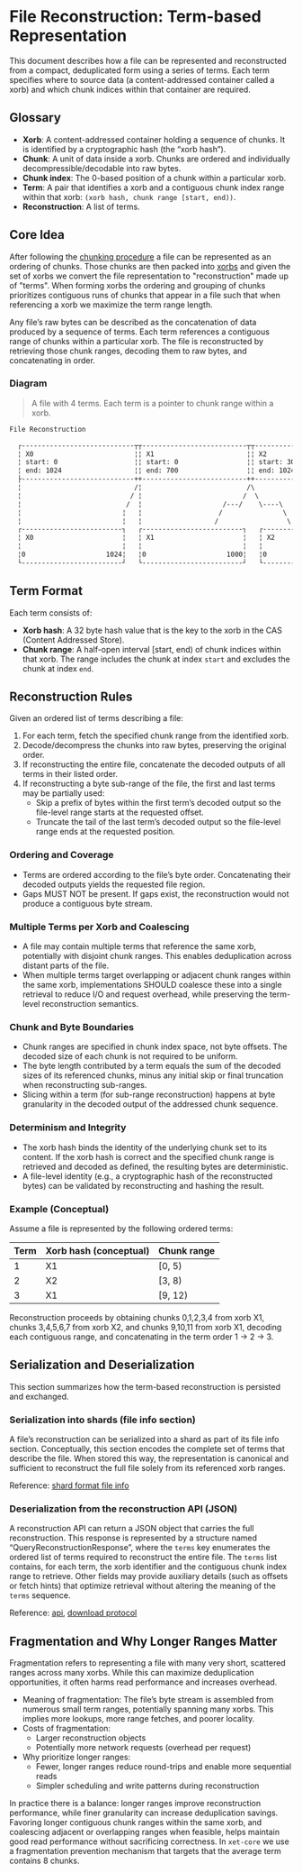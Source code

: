 # File Reconstruction: Term-based Representation

This document describes how a file can be represented and reconstructed from a compact, deduplicated form using a series of terms. Each term specifies where to source data (a content-addressed container called a xorb) and which chunk indices within that container are required.

## Glossary

- **Xorb**: A content-addressed container holding a sequence of chunks. It is identified by a cryptographic hash (the “xorb hash”).
- **Chunk**: A unit of data inside a xorb. Chunks are ordered and individually decompressible/decodable into raw bytes.
- **Chunk index**: The 0-based position of a chunk within a particular xorb.
- **Term**: A pair that identifies a xorb and a contiguous chunk index range within that xorb: `(xorb hash, chunk range [start, end))`.
- **Reconstruction**: A list of terms.

## Core Idea

After following the [chunking procedure](./chunking) a file can be represented as an ordering of chunks.
Those chunks are then packed into [xorbs](./xorb) and given the set of xorbs we convert the file representation to "reconstruction" made up of "terms".
When forming xorbs the ordering and grouping of chunks prioritizes contiguous runs of chunks that appear in a file such that when referencing a xorb we maximize the term range length.

Any file’s raw bytes can be described as the concatenation of data produced by a sequence of terms.
Each term references a contiguous range of chunks within a particular xorb.
The file is reconstructed by retrieving those chunk ranges, decoding them to raw bytes, and concatenating in order.

### Diagram

> A file with 4 terms. Each term is a pointer to chunk range within a xorb.

```txt
File Reconstruction

  ┌----------------------------┬┬--------------------------┬┬---------------------------┬┬-------------------------┐
  ¦ X0                         ¦¦ X1                       ¦¦ X2                        ¦¦ X3                      ¦
  ¦ start: 0                   ¦¦ start: 0                 ¦¦ start: 300                ¦¦ start: 300              ¦
  ¦ end: 1024                  ¦¦ end: 700                 ¦¦ end: 1024                 ¦¦ end: 700                ¦
  ├----------------------------++--------------------------++---------------------------++-------------------------┤
  ¦                            /¦                          /\                           /\                         /
  ¦                           / ¦                         /  \                          ¦ \                       /
  ¦                          /  ¦                    /---/    \----\                    ¦  \----\                /
  ¦                         ¦   ¦                   /               \                   ¦        \              /
  ¦                         ¦   ¦                  /                 \                  ¦         \            /
  ┌-------------------------┐   ┌-------------------------┐   ┌-------------------------┐   ┌-------------------------┐
  ¦ X0                      ¦   ¦ X1                      ¦   ¦ X2                      ¦   ¦ X3                      ¦
  ¦                         ¦   ¦                         ¦   ¦                         ¦   ¦                         ¦
  ¦0                    1024¦   ¦0                    1000¦   ¦0                    1090¦   ¦0                    870 ¦
  └-------------------------┘   └-------------------------┘   └-------------------------┘   └-------------------------┘
```

## Term Format

Each term consists of:

- **Xorb hash**: A 32 byte hash value that is the key to the xorb in the CAS (Content Addressed Store).
- **Chunk range**: A half-open interval [start, end) of chunk indices within that xorb. The range includes the chunk at index `start` and excludes the chunk at index `end`.

## Reconstruction Rules

Given an ordered list of terms describing a file:

1. For each term, fetch the specified chunk range from the identified xorb.
2. Decode/decompress the chunks into raw bytes, preserving the original order.
3. If reconstructing the entire file, concatenate the decoded outputs of all terms in their listed order.
4. If reconstructing a byte sub-range of the file, the first and last terms may be partially used:
   - Skip a prefix of bytes within the first term’s decoded output so the file-level range starts at the requested offset.
   - Truncate the tail of the last term’s decoded output so the file-level range ends at the requested position.

### Ordering and Coverage

- Terms are ordered according to the file’s byte order. Concatenating their decoded outputs yields the requested file region.
- Gaps MUST NOT be present. If gaps exist, the reconstruction would not produce a contiguous byte stream.

### Multiple Terms per Xorb and Coalescing

- A file may contain multiple terms that reference the same xorb, potentially with disjoint chunk ranges. This enables deduplication across distant parts of the file.
- When multiple terms target overlapping or adjacent chunk ranges within the same xorb, implementations SHOULD coalesce these into a single retrieval to reduce I/O and request overhead, while preserving the term-level reconstruction semantics.

### Chunk and Byte Boundaries

- Chunk ranges are specified in chunk index space, not byte offsets. The decoded size of each chunk is not required to be uniform.
- The byte length contributed by a term equals the sum of the decoded sizes of its referenced chunks, minus any initial skip or final truncation when reconstructing sub-ranges.
- Slicing within a term (for sub-range reconstruction) happens at byte granularity in the decoded output of the addressed chunk sequence.

### Determinism and Integrity

- The xorb hash binds the identity of the underlying chunk set to its content. If the xorb hash is correct and the specified chunk range is retrieved and decoded as defined, the resulting bytes are deterministic.
- A file-level identity (e.g., a cryptographic hash of the reconstructed bytes) can be validated by reconstructing and hashing the result.

### Example (Conceptual)

Assume a file is represented by the following ordered terms:

| Term | Xorb hash (conceptual) | Chunk range |
|------|-------------------------|-------------|
| 1    | X1                      | [0, 5)      |
| 2    | X2                      | [3, 8)      |
| 3    | X1                      | [9, 12)     |

Reconstruction proceeds by obtaining chunks 0,1,2,3,4 from xorb X1, chunks 3,4,5,6,7 from xorb X2, and chunks 9,10,11 from xorb X1, decoding each contiguous range, and concatenating in the term order 1 → 2 → 3.

## Serialization and Deserialization

This section summarizes how the term-based reconstruction is persisted and exchanged.

### Serialization into shards (file info section)

A file’s reconstruction can be serialized into a shard as part of its file info section.
Conceptually, this section encodes the complete set of terms that describe the file.
When stored this way, the representation is canonical and sufficient to reconstruct the full file solely from its referenced xorb ranges.

Reference: [shard format file info](./shard#2-file-info-section)

### Deserialization from the reconstruction API (JSON)

A reconstruction API can return a JSON object that carries the full reconstruction.
This response is represented by a structure named “QueryReconstructionResponse”, where the `terms` key enumerates the ordered list of terms required to reconstruct the entire file.
The `terms` list contains, for each term, the xorb identifier and the contiguous chunk index range to retrieve.
Other fields may provide auxiliary details (such as offsets or fetch hints) that optimize retrieval without altering the meaning of the `terms` sequence.

Reference: [api](./api), [download protocol](./download-protocol)

## Fragmentation and Why Longer Ranges Matter

Fragmentation refers to representing a file with many very short, scattered ranges across many xorbs. While this can maximize deduplication opportunities, it often harms read performance and increases overhead.

- Meaning of fragmentation: The file’s byte stream is assembled from numerous small term ranges, potentially spanning many xorbs. This implies more lookups, more range fetches, and poorer locality.
- Costs of fragmentation:
  - Larger reconstruction objects
  - Potentially more network requests (overhead per request)
- Why prioritize longer ranges:
  - Fewer, longer ranges reduce round-trips and enable more sequential reads
  - Simpler scheduling and write patterns during reconstruction

In practice there is a balance: longer ranges improve reconstruction performance, while finer granularity can increase deduplication savings.
Favoring longer contiguous chunk ranges within the same xorb, and coalescing adjacent or overlapping ranges when feasible, helps maintain good read performance without sacrificing correctness.
In `xet-core` we use a fragmentation prevention mechanism that targets that the average term contains 8 chunks.
